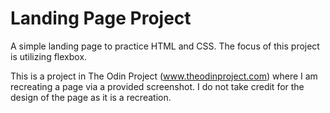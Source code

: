 # Landing Page Project
 A simple landing page to practice HTML and CSS. The focus of this project is utilizing flexbox.

 This is a project in The Odin Project (www.theodinproject.com) where I am recreating a page via a provided screenshot. I do not take credit for the design of the page as it is a recreation.
